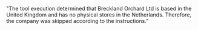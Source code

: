 "The tool execution determined that Breckland Orchard Ltd is based in the United Kingdom and has no physical stores in the Netherlands. Therefore, the company was skipped according to the instructions."